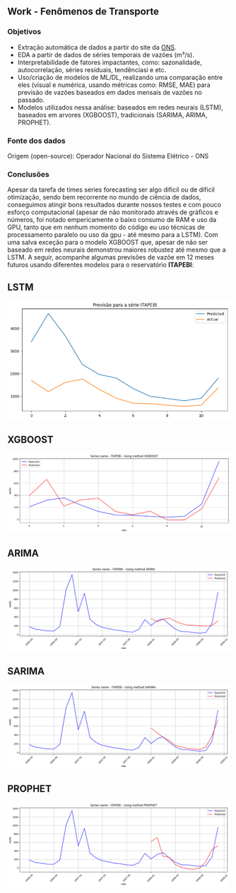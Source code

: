 ## Work - Fenômenos de Transporte

### Objetivos

- Extração automática de dados a partir do site da [ONS](https://dados.ons.org.br/dataset/).
- EDA a partir de dados de séries temporais de vazões (m³/s).
- Interpretabilidade de fatores impactantes, como: sazonalidade, autocorrelação, séries residuais, tendênciasi e etc.
- Uso/criação de modelos de ML/DL, realizando uma comparação entre eles (visual e numérica, usando métricas como: RMSE, MAE) para previsão de vazões baseados em dados mensais de vazões no passado.
- Modelos utilizados nessa análise: baseados em redes neurais (LSTM), baseados em arvores (XGBOOST), tradicionais (SARIMA, ARIMA, PROPHET).

### Fonte dos dados
Origem (open-source): Operador Nacional do Sistema Elétrico - ONS

### Conclusões

Apesar da tarefa de times series forecasting ser algo dificil ou de dificil otimização, sendo bem recorrente no mundo de ciência de dados, conseguimos atingir bons resultados durante nossos testes e com pouco esforço computacional (apesar de não monitorado através de gráficos e números, foi notado empericamente o baixo consumo de RAM e uso da GPU, tanto que em nenhum momento do código eu uso técnicas de processamento paralelo ou uso da gpu - até mesmo para a LSTM). Com uma salva exceção para o modelo XGBOOST que, apesar de não ser baseado em redes neurais demonstrou maiores robustez até mesmo que a LSTM. A seguir, acompanhe algumas previsões de vazõe em 12 meses futuros usando diferentes modelos para o reservatório **ITAPEBI**:

## LSTM
![](results/lstm_ITAPEBI.png) 

## XGBOOST
![](results/XGBOOST_ITAPEBI.png) 

## ARIMA
![](results/ARIMA_ITAPEBI.png) 

## SARIMA
![](results/SARIMA_ITAPEBI.png) 

## PROPHET
![](results/PROPHET_ITAPEBI.png) 
